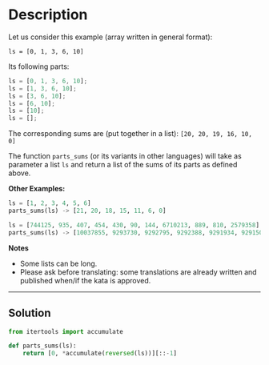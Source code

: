# Description

Let us consider this example (array written in general format):

`ls = [0, 1, 3, 6, 10]`

Its following parts:

```js
ls = [0, 1, 3, 6, 10];
ls = [1, 3, 6, 10];
ls = [3, 6, 10];
ls = [6, 10];
ls = [10];
ls = [];
```

The corresponding sums are (put together in a list): `[20, 20, 19, 16, 10, 0]`

The function `parts_sums` (or its variants in other languages) will take as parameter a list `ls` and return a list of the sums of its parts as defined above.

**Other Examples:**

```py
ls = [1, 2, 3, 4, 5, 6]
parts_sums(ls) -> [21, 20, 18, 15, 11, 6, 0]

ls = [744125, 935, 407, 454, 430, 90, 144, 6710213, 889, 810, 2579358]
parts_sums(ls) -> [10037855, 9293730, 9292795, 9292388, 9291934, 9291504, 9291414, 9291270, 2581057, 2580168, 2579358, 0]
```

**Notes**

- Some lists can be long.
- Please ask before translating: some translations are already written and published when/if the kata is approved.

---

## Solution

```py
from itertools import accumulate

def parts_sums(ls):
    return [0, *accumulate(reversed(ls))][::-1]
```
